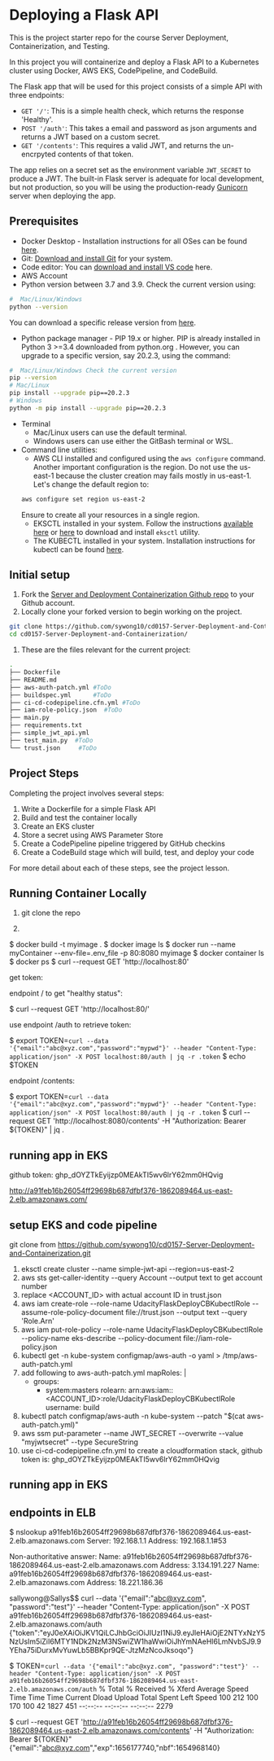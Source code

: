 # Deploying a Flask API

This is the project starter repo for the course Server Deployment, Containerization, and Testing.

In this project you will containerize and deploy a Flask API to a Kubernetes cluster using Docker, AWS EKS, CodePipeline, and CodeBuild.

The Flask app that will be used for this project consists of a simple API with three endpoints:

- `GET '/'`: This is a simple health check, which returns the response 'Healthy'. 
- `POST '/auth'`: This takes a email and password as json arguments and returns a JWT based on a custom secret.
- `GET '/contents'`: This requires a valid JWT, and returns the un-encrpyted contents of that token. 

The app relies on a secret set as the environment variable `JWT_SECRET` to produce a JWT. The built-in Flask server is adequate for local development, but not production, so you will be using the production-ready [Gunicorn](https://gunicorn.org/) server when deploying the app.



## Prerequisites

* Docker Desktop - Installation instructions for all OSes can be found <a href="https://docs.docker.com/install/" target="_blank">here</a>.
* Git: <a href="https://git-scm.com/downloads" target="_blank">Download and install Git</a> for your system. 
* Code editor: You can <a href="https://code.visualstudio.com/download" target="_blank">download and install VS code</a> here.
* AWS Account
* Python version between 3.7 and 3.9. Check the current version using:
```bash
#  Mac/Linux/Windows 
python --version
```
You can download a specific release version from <a href="https://www.python.org/downloads/" target="_blank">here</a>.

* Python package manager - PIP 19.x or higher. PIP is already installed in Python 3 >=3.4 downloaded from python.org . However, you can upgrade to a specific version, say 20.2.3, using the command:
```bash
#  Mac/Linux/Windows Check the current version
pip --version
# Mac/Linux
pip install --upgrade pip==20.2.3
# Windows
python -m pip install --upgrade pip==20.2.3
```
* Terminal
   * Mac/Linux users can use the default terminal.
   * Windows users can use either the GitBash terminal or WSL. 
* Command line utilities:
  * AWS CLI installed and configured using the `aws configure` command. Another important configuration is the region. Do not use the us-east-1 because the cluster creation may fails mostly in us-east-1. Let's change the default region to:
  ```bash
  aws configure set region us-east-2  
  ```
  Ensure to create all your resources in a single region. 
  * EKSCTL installed in your system. Follow the instructions [available here](https://docs.aws.amazon.com/eks/latest/userguide/eksctl.html#installing-eksctl) or <a href="https://eksctl.io/introduction/#installation" target="_blank">here</a> to download and install `eksctl` utility. 
  * The KUBECTL installed in your system. Installation instructions for kubectl can be found <a href="https://kubernetes.io/docs/tasks/tools/install-kubectl/" target="_blank">here</a>. 


## Initial setup

1. Fork the <a href="https://github.com/udacity/cd0157-Server-Deployment-and-Containerization" target="_blank">Server and Deployment Containerization Github repo</a> to your Github account.
1. Locally clone your forked version to begin working on the project.
```bash
git clone https://github.com/sywong10/cd0157-Server-Deployment-and-Containerization.git
cd cd0157-Server-Deployment-and-Containerization/
```
1. These are the files relevant for the current project:
```bash
.
├── Dockerfile 
├── README.md
├── aws-auth-patch.yml #ToDo
├── buildspec.yml      #ToDo
├── ci-cd-codepipeline.cfn.yml #ToDo
├── iam-role-policy.json  #ToDo
├── main.py
├── requirements.txt
├── simple_jwt_api.yml
├── test_main.py  #ToDo
└── trust.json     #ToDo 
```

     
## Project Steps

Completing the project involves several steps:

1. Write a Dockerfile for a simple Flask API
2. Build and test the container locally
3. Create an EKS cluster
4. Store a secret using AWS Parameter Store
5. Create a CodePipeline pipeline triggered by GitHub checkins
6. Create a CodeBuild stage which will build, test, and deploy your code

For more detail about each of these steps, see the project lesson.



## Running Container Locally

1. git clone the repo

2. 
$ docker build -t myimage .
$ docker image ls
$ docker run --name myContainer --env-file=.env_file -p 80:8080 myimage
$ docker container ls
$ docker ps
$ curl --request GET 'http://localhost:80'


get token:

endpoint / to get "healthy status":

$ curl --request GET 'http://localhost:80/'

use endpoint /auth to retrieve token:

$ export TOKEN=`curl --data '{"email":"abc@xyz.com","password":"mypwd"}' --header "Content-Type: application/json" -X POST localhost:80/auth | jq -r .token`
$ echo $TOKEN

endpoint /contents:

$ export TOKEN=`curl --data '{"email":"abc@xyz.com","password":"mypwd"}' --header "Content-Type: application/json" -X POST localhost:80/auth | jq -r .token`
$ curl --request GET 'http://localhost:8080/contents' -H "Authorization: Bearer ${TOKEN}" | jq .



## running app in EKS

github token: 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

http://a91feb16b26054ff29698b687dfbf376-1862089464.us-east-2.elb.amazonaws.com/


## setup EKS and code pipeline

git clone from https://github.com/sywong10/cd0157-Server-Deployment-and-Containerization.git

1. eksctl create cluster --name simple-jwt-api --region=us-east-2
2. aws sts get-caller-identity --query Account --output text    to get account number
3. replace <ACCOUNT_ID> with actual account ID in trust.json
4. aws iam create-role --role-name UdacityFlaskDeployCBKubectlRole --assume-role-policy-document file://trust.json --output text --query 'Role.Arn'
5. aws iam put-role-policy --role-name UdacityFlaskDeployCBKubectlRole --policy-name eks-describe --policy-document file://iam-role-policy.json
6. kubectl get -n kube-system configmap/aws-auth -o yaml > /tmp/aws-auth-patch.yml
7. add following to aws-auth-patch.yml
   mapRoles: |
   - groups:
     - system:masters
     rolearn: arn:aws:iam::<ACCOUNT_ID>:role/UdacityFlaskDeployCBKubectlRole
     username: build   
8. kubectl patch configmap/aws-auth -n kube-system --patch "$(cat aws-auth-patch.yml)"
9. aws ssm put-parameter --name JWT_SECRET --overwrite --value "myjwtsecret" --type SecureString
10. use ci-cd-codepipeline.cfn.yml to create a cloudformation stack, github token is: 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



## running app in EKS
## endpoints in ELB

$ nslookup a91feb16b26054ff29698b687dfbf376-1862089464.us-east-2.elb.amazonaws.com
Server:		192.168.1.1
Address:	192.168.1.1#53

Non-authoritative answer:
Name:	a91feb16b26054ff29698b687dfbf376-1862089464.us-east-2.elb.amazonaws.com
Address: 3.134.191.227
Name:	a91feb16b26054ff29698b687dfbf376-1862089464.us-east-2.elb.amazonaws.com
Address: 18.221.186.36


sallywong@Sallys$$ curl --data '{"email":"abc@xyz.com", "password":"test"}' --header "Content-Type: application/json" -X POST a91feb16b26054ff29698b687dfbf376-1862089464.us-east-2.elb.amazonaws.com/auth
{"token":"eyJ0eXAiOiJKV1QiLCJhbGciOiJIUzI1NiJ9.eyJleHAiOjE2NTYxNzY5NzUsIm5iZiI6MTY1NDk2NzM3NSwiZW1haWwiOiJhYmNAeHl6LmNvbSJ9.9YEha75iDurxMvYuwLb5BBKpr9QE-JtzMzNcoJksoqo"}


$ TOKEN=`curl --data '{"email":"abc@xyz.com", "password":"test"}' --header "Content-Type: application/json" -X POST a91feb16b26054ff29698b687dfbf376-1862089464.us-east-2.elb.amazonaws.com/auth`
  % Total    % Received % Xferd  Average Speed   Time    Time     Time  Current
                                 Dload  Upload   Total   Spent    Left  Speed
100   212  100   170  100    42   1827    451 --:--:-- --:--:-- --:--:--  2279


$ curl --request GET 'http://a91feb16b26054ff29698b687dfbf376-1862089464.us-east-2.elb.amazonaws.com/contents' -H "Authorization: Bearer ${TOKEN}"
{"email":"abc@xyz.com","exp":1656177740,"nbf":1654968140}
